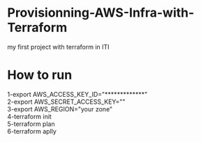 # Provisionning-AWS-Infra-with-Terraform

my first project with terraform in ITI

# How to run 
1-export AWS_ACCESS_KEY_ID="*************" <br>
2-export AWS_SECRET_ACCESS_KEY=""<br>
3-export AWS_REGION="your zone"<br>
4-terraform init <br>
5-terraform plan<br>
6-terraform aplly<br>
